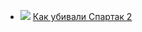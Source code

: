 * ![](/books/nonf_biography/Игорь%20Рабинер/Как%20убивали%20Спартак%202.jpg) [Как убивали Спартак 2](/books/nonf_biography/Игорь%20Рабинер/Как%20убивали%20Спартак%202)